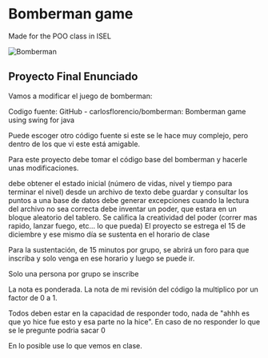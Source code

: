 # Bomberman game

Made for the POO class in ISEL

![Bomberman](bomber.png)

## Proyecto Final Enunciado

Vamos a modificar el juego de bomberman:

Codigo fuente: GitHub - carlosflorencio/bomberman: Bomberman game using swing for java

Puede escoger otro código fuente si este se le hace muy complejo, pero dentro de los que vi este está amigable.

Para este proyecto debe tomar el código base del bomberman y hacerle unas modificaciones.

debe obtener el estado inicial (número de vidas, nivel y tiempo para terminar el nivel) desde un archivo de texto
debe guardar y consultar los puntos a una base de datos
debe generar excepciones cuando la lectura del archivo no sea correcta
debe inventar un poder, que estara en un bloque aleatorio del tablero. Se califica la creatividad del poder (correr mas rapido, lanzar fuego, etc... lo que pueda)
El proyecto se estrega el 15 de diciembre y ese mismo día se sustenta en el horario de clase

Para la sustentación, de 15 minutos por grupo, se abrirá un foro para que inscriba y solo venga en ese horario y luego se puede ir.

Solo una persona por grupo se inscribe

La nota es ponderada. La nota de mi revisión del código la multiplico por un factor de 0 a 1.

Todos deben estar en la capacidad de responder todo, nada de "ahhh es que yo hice fue esto y esa parte no la hice". En caso de no responder lo que se le pregunte podria sacar 0

En lo posible use lo que vemos en clase.
